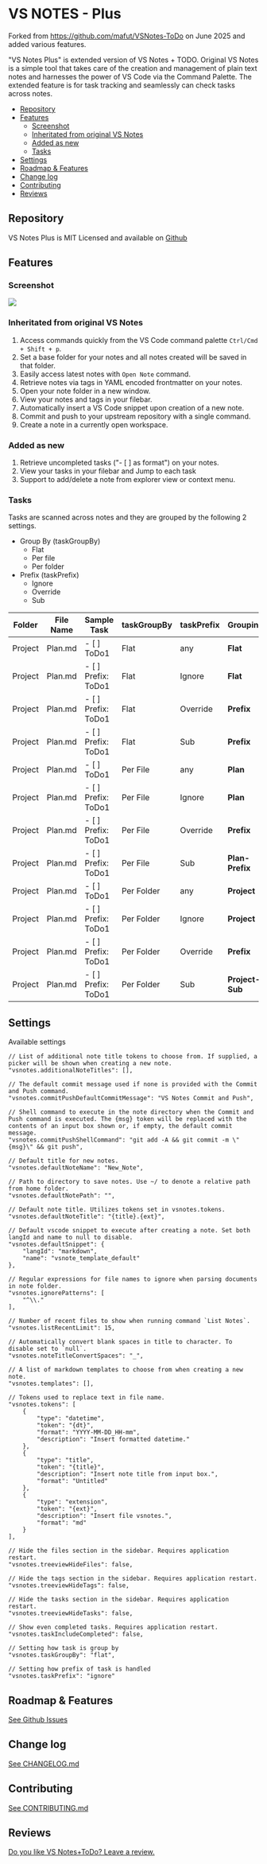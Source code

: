 # VS NOTES - Plus

Forked from <https://github.com/mafut/VSNotes-ToDo> on June 2025 and added various features.

"VS Notes Plus" is extended version of VS Notes + TODO. Original VS Notes is a simple tool that takes care of the creation and management of plain text notes and harnesses the power of VS Code via the Command Palette. The extended feature is for task tracking and seamlessly can check tasks across notes.

<!-- TOC tocDepth:2..3 chapterDepth:2..6 -->

- [Repository](#repository)
- [Features](#features)
    - [Screenshot](#screenshot)
    - [Inheritated from original VS Notes](#inheritated-from-original-vs-notes)
    - [Added as new](#added-as-new)
    - [Tasks](#tasks)
- [Settings](#settings)
- [Roadmap & Features](#roadmap-features)
- [Change log](#change-log)
- [Contributing](#contributing)
- [Reviews](#reviews)

<!-- /TOC -->

## Repository

VS Notes Plus is MIT Licensed and available on [Github](https://github.com/ykasuga/VSNotes-Plus)

## Features

### Screenshot

![](https://github.com/mafut/vsnotes-plus/raw/master/img/vsnotes_view.png)

### Inheritated from original VS Notes

1. Access commands quickly from the VS Code command palette `Ctrl/Cmd + Shift + p`.
2. Set a base folder for your notes and all notes created will be saved in that folder.
3. Easily access latest notes with `Open Note` command.
4. Retrieve notes via tags in YAML encoded frontmatter on your notes.
5. Open your note folder in a new window.
6. View your notes and tags in your filebar.
7. Automatically insert a VS Code snippet upon creation of a new note.
8. Commit and push to your upstream repository with a single command.
9. Create a note in a currently open workspace.

### Added as new

1. Retrieve uncompleted tasks ("- [ ] as format") on your notes.
2. View your tasks in your filebar and Jump to each task
3. Support to add/delete a note from explorer view or context menu.

### Tasks

Tasks are scanned across notes and they are grouped by the following 2 settings.

- Group By (taskGroupBy)
  - Flat
  - Per file
  - Per folder
- Prefix (taskPrefix)
  - Ignore
  - Override
  - Sub

 Folder | File Name | Sample Task | taskGroupBy | taskPrefix | **Grouping**
--------|-----------|-------------|-------------|------------|--------------
 Project | Plan.md | - [ ] ToDo1 | Flat | any | **Flat**
 Project | Plan.md | - [ ] Prefix: ToDo1 | Flat | Ignore | **Flat**
 Project | Plan.md | - [ ] Prefix: ToDo1 | Flat | Override | **Prefix**
 Project | Plan.md | - [ ] Prefix: ToDo1 | Flat | Sub | **Prefix**
 Project | Plan.md | - [ ] ToDo1 | Per File | any | **Plan**
 Project | Plan.md | - [ ] Prefix: ToDo1 | Per File | Ignore | **Plan**
 Project | Plan.md | - [ ] Prefix: ToDo1 | Per File | Override | **Prefix**
 Project | Plan.md | - [ ] Prefix: ToDo1 | Per File | Sub | **Plan-Prefix**
 Project | Plan.md | - [ ] ToDo1 | Per Folder | any | **Project**
 Project | Plan.md | - [ ] Prefix: ToDo1 | Per Folder | Ignore | **Project**
 Project | Plan.md | - [ ] Prefix: ToDo1 | Per Folder | Override | **Prefix**
 Project | Plan.md | - [ ] Prefix: ToDo1 | Per Folder | Sub | **Project-Sub**

## Settings

Available settings

```
// List of additional note title tokens to choose from. If supplied, a picker will be shown when creating a new note.
"vsnotes.additionalNoteTitles": [],

// The default commit message used if none is provided with the Commit and Push command.
"vsnotes.commitPushDefaultCommitMessage": "VS Notes Commit and Push",

// Shell command to execute in the note directory when the Commit and Push command is executed. The {msg} token will be replaced with the contents of an input box shown or, if empty, the default commit message.
"vsnotes.commitPushShellCommand": "git add -A && git commit -m \"{msg}\" && git push",

// Default title for new notes.
"vsnotes.defaultNoteName": "New_Note",

// Path to directory to save notes. Use ~/ to denote a relative path from home folder.
"vsnotes.defaultNotePath": "",

// Default note title. Utilizes tokens set in vsnotes.tokens.
"vsnotes.defaultNoteTitle": "{title}.{ext}",

// Default vscode snippet to execute after creating a note. Set both langId and name to null to disable.
"vsnotes.defaultSnippet": {
    "langId": "markdown",
    "name": "vsnote_template_default"
},

// Regular expressions for file names to ignore when parsing documents in note folder.
"vsnotes.ignorePatterns": [
    "^\\."
],

// Number of recent files to show when running command `List Notes`.
"vsnotes.listRecentLimit": 15,

// Automatically convert blank spaces in title to character. To disable set to `null`.
"vsnotes.noteTitleConvertSpaces": "_",

// A list of markdown templates to choose from when creating a new note.
"vsnotes.templates": [],

// Tokens used to replace text in file name.
"vsnotes.tokens": [
    {
        "type": "datetime",
        "token": "{dt}",
        "format": "YYYY-MM-DD_HH-mm",
        "description": "Insert formatted datetime."
    },
    {
        "type": "title",
        "token": "{title}",
        "description": "Insert note title from input box.",
        "format": "Untitled"
    },
    {
        "type": "extension",
        "token": "{ext}",
        "description": "Insert file vsnotes.",
        "format": "md"
    }
],

// Hide the files section in the sidebar. Requires application restart.
"vsnotes.treeviewHideFiles": false,

// Hide the tags section in the sidebar. Requires application restart.
"vsnotes.treeviewHideTags": false,

// Hide the tasks section in the sidebar. Requires application restart.
"vsnotes.treeviewHideTasks": false,

// Show even completed tasks. Requires application restart.
"vsnotes.taskIncludeCompleted": false,

// Setting how task is group by
"vsnotes.taskGroupBy": "flat",

// Setting how prefix of task is handled
"vsnotes.taskPrefix": "ignore"

```

## Roadmap & Features

[See Github Issues](https://github.com/mafut/vsnotes-plus/issues?q=is%3Aissue+is%3Aopen+label%3Aenhancement)

## Change log

[See CHANGELOG.md](./CHANGELOG.md)

## Contributing

[See CONTRIBUTING.md](./CONTRIBUTING.md)

## Reviews

[Do you like VS Notes+ToDo? Leave a review.](https://marketplace.visualstudio.com/items?itemName=mafut.vsnotes-plus#review-details)

